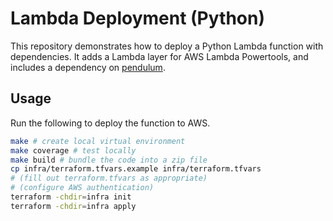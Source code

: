 # Lambda Deployment (Python)

This repository demonstrates how to deploy a Python Lambda function with dependencies. It adds a Lambda layer for AWS Lambda Powertools, and includes a dependency on [pendulum](https://pendulum.eustace.io/).

## Usage

Run the following to deploy the function to AWS.

```sh
make # create local virtual environment
make coverage # test locally
make build # bundle the code into a zip file
cp infra/terraform.tfvars.example infra/terraform.tfvars
# (fill out terraform.tfvars as appropriate)
# (configure AWS authentication)
terraform -chdir=infra init
terraform -chdir=infra apply
```
